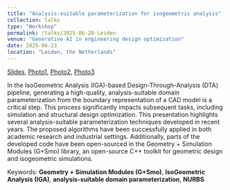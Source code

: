 ```yaml
---
title: "Analysis-suitable parameterization for isogeometric analysis"
collection: talks
type: "Workshop"
permalink: /talks/2025-06-28-Leiden
venue: "Generative AI in engineering design optimization"
date: 2025-06-23
location: "Leiden, the Netherlands"
---
```


[Slides](../files/pdf/slides/2025-06-28-Leiden/workshop_generaticeAI_2025_Leiden.pdf),
[Photo1](../images/talks/2025-06-28-Leiden/fig1.jpg), 
[Photo2](../images/talks/2025-06-28-Leiden/fig2.jpg), 
[Photo3](../images/talks/2025-06-28-Leiden/fig3.jpg)

In the IsoGeometric Analysis (IGA)-based Design-Through-Analysis (DTA) pipeline, generating a high-quality, analysis-suitable domain parameterization from the boundary representation of a CAD model is a critical step. This process significantly impacts subsequent tasks, including simulation and structural design optimization. This presentation highlights several analysis-suitable parameterization techniques developed in recent years. The proposed algorithms have been successfully applied in both academic research and industrial settings. Additionally, parts of the developed code have been open-sourced in the Geometry + Simulation Modules (G+Smo) library, an open-source C++ toolkit for geometric design and isogeometric simulations.

Keywords: **Geometry + Simulation Modules (G+Smo)**, **IsoGeometric Analysis (IGA)**, **analysis-suitable domain parameterization**, **NURBS**